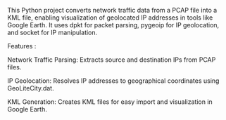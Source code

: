 This Python project converts network traffic data from a PCAP file into a KML file, enabling visualization of geolocated IP addresses in tools like Google Earth. It uses dpkt for packet parsing, pygeoip for IP geolocation, and socket for IP manipulation.

Features :

Network Traffic Parsing: Extracts source and destination IPs from PCAP files.

IP Geolocation: Resolves IP addresses to geographical coordinates using GeoLiteCity.dat.

KML Generation: Creates KML files for easy import and visualization in Google Earth.
